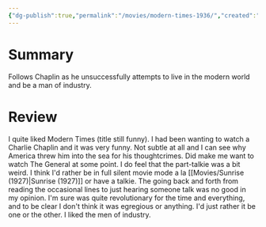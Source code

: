 ```yaml
---
{"dg-publish":true,"permalink":"/movies/modern-times-1936/","created":"2023-12-18","updated":"2024-06-17"}
---
```



# Summary

Follows Chaplin as he unsuccessfully attempts to live in the modern world and be a man of industry.

# Review

I quite liked Modern Times (title still funny). I had been wanting to watch a Charlie Chaplin and it was very funny. Not subtle at all and I can see why America threw him into the sea for his thoughtcrimes. Did make me want to watch The General at some point. I do feel that the part-talkie was a bit weird. I think I'd rather be in full silent movie mode a la [[Movies/Sunrise (1927)\|Sunrise (1927)]] or have a talkie. The going back and forth from reading the occasional lines to just hearing someone talk was no good in my opinion. I'm sure was quite revolutionary for the time and everything, and to be clear I don't think it was egregious or anything. I'd just rather it be one or the other. I liked the men of industry.
